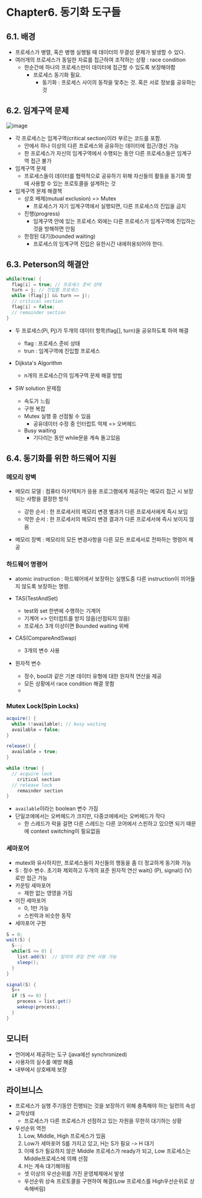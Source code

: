 # Chapter6. 동기화 도구들
## 6.1. 배경
- 프로세스가 병렬, 혹은 병행 실행될 때 데이터의 무결성 문제가 발생할 수 있다.
- 여러개의 프로세스가 동일한 자료를 접근하여 조작하는 상황 : race condition
  - 한순간에 하나의 프로세스만이 데이터에 접근할 수 있도록 보장해야함
    - 프로세스 동기화 필요.
      - 동기화 : 프로세스 사이의 동작을 맟추는 것. 혹은 서로 정보를 공유하는 것

## 6.2. 임계구역 문제
![image](https://github.com/VSFe/Tech-Interview/assets/46861704/773dd061-964e-45f2-8e9c-10b9626a0f8f)
- 각 프로세스는 임계구역(critical section)이라 부르는 코드를 포함.
  - 안에서 하나 이상의 다른 프로세스와 공유하는 데이터에 접근/갱신 가능
  - 한 프로세스가 자신의 임계구역에서 수행되는 동안 다른 프로세스들은 임계구역 접근 불가
- 임계구역 문제
  - 프로세스들이 데이터를 협력적으로 공유하기 위해 자신들의 활동을 동기화 할 때 사용할 수 있는 프로토콜을 설계하는 것
- 임계구역 문제 해결책
  - 상호 배제(mutual exclusion) => Mutex
    - 프로세스가 자기 임계구역에서 실행되면, 다른 프로세스의 진입을 금지
  - 진행(progress)
    - 임계구역 안에 있는 프로세스 외에는 다른 프로세스가 임계구역에 진입하는것을 방해하면 안됨
  - 한정된 대기(bounded waiting)
    - 프로세스의 임계구역 진입은 유한시간 내에허용되어야 한다.

## 6.3. Peterson의 해결안
```java
while(true) {
  flag[i] = true; // 프로세스 준비 상태
  turn = j; // 진입할 프로세스
  while (flag[j] && turn == j);
  // critical section
  flag[i] = false;
  // remainder section
}
```
- 두 프로세스(Pi, Pj)가 두개의 데이터 항목(flag[], turn)을 공유하도록 하여 해결
  - flag : 프로세스 준비 상태
  - trun : 임계구역에 진입할 프로세스

- Dijksta's Algorithm
  - n개의 프로세스간의 임계구역 문제 해결 방법

- SW solution 문제점
  - 속도가 느림
  - 구현 복잡
  - Mutex 실행 중 선점될 수 있음
    - 공유데이터 수정 중 인터럽트 억제 => 오버헤드
  - Busy waiting
    - 기다리는 동안 while문을 계속 돌고있음

## 6.4. 동기화를 위한 하드웨어 지원
### 메모리 장벽
- 메모리 모델 : 컴퓨터 아키텍처가 응용 프로그램에게 제공하는 메모리 접근 시 보장되는 사항을 결정한 방식
  - 강한 순서 : 한 프로세서의 메모리 변경 별과가 다른 프로세서에게 즉시 보임
  - 약한 순서 : 한 프로세서의 메모리 변경 결과가 다른 프로세서에 즉시 보이지 않음

- 메모리 장벽 : 메모리의 모든 변경사항을 다른 모든 프로세서로 전파하는 명령어 제공

### 하드웨어 명령어
- atomic instruction : 하드웨어에서 보장하는 실행도중 다른 instruction이 끼어들지 않도록 보장하는 명령. 
- TAS(TestAndSet)
  - test와 set 한번에 수행하는 기계어
  - 기계어 => 인터럽트를 받지 않음(선점되지 않음)
  - 프로세스 3개 이상이면 Bounded waiting 위배
- CAS(CompareAndSwap)
  - 3개의 변수 사용

- 원자적 변수
  - 정수, bool과 같은 기본 데이터 유형에 대한 원자적 연산을 제공
  - 모든 상황에서 race condition 해결 못함
  - 
  
### Mutex Lock(Spin Locks)
```java
acquire() {
  while (!available); // busy waiting
  available = false;
}

release() {
  available = true;
}

while (true) {
  // acquire lock
    critical section
  // release lock
    remainder section
}
```
- `available`이라는 boolean 변수 가짐
- 단일코에에서는 오버헤드가 크지만, 다중코에에서는 오버헤드가 작다
  - 한 스레드가 락을 걸면 다른 스레드는 다른 코어에서 스핀하고 있으면 되기 때문에 context switching이 필요없음

### 세마포어
- mutex와 유사하지만, 프로세스들이 자신들의 행동을 좀 더 정교하게 동기화 가능
- S : 정수 변수. 초기화 제외하고 두개의 표준 원자적 연산 wait() (P), signal() (V) 로만 접근 가능
- 카운팅 세마포어
  - 제한 없는 영영을 가짐
- 이진 세마포어
  - 0, 1만 가능
  - 스핀락과 비슷한 동작
- 세마포어 구현
```java
S = 0;
wait(S) {
  S--;
  while(S <= 0) {
    list.add(S)  // 임의의 큐잉 전략 사용 가능
    sleep();
  }
}

signal(S) {
  S++
  if (S <= 0) {
    process = list.get()  
    wakeup(process);
  }
}
```

## 모니터
- 언어에서 제공하는 도구 (java에선 synchronized)
- 사용자의 실수를 예방 해줌
- 내부에서 상호배제 보장


## 라이브니스
- 프로세스가 실행 주기동안 진행되는 것을 보장하기 위해 충족해야 하는 일련의 속성
- 교착상태
  - 프로세스가 다른 프로세스가 선점하고 있는 자원을 무한히 대기하는 상황
- 우선순위 역전
  1. Low, Middle, High 프로세스가 있음
  2. Low가 세마포어 S를 가지고 있고, H는 S가 필요 -> H 대기
  3. 이때 S가 필요하지 않은 Middle 프로세스가 ready가 되고, Low 프로세스는 Middle프로세스에 의해 선점
  4. H는 계속 대기해야됨 
  - 셋 이상의 우선순위를 가진 운영체제에서 발생
  - 우선순위 상속 프로토콜을 구현하여 해결(Low 프로세스를 High우선순위로 상속해버림)
